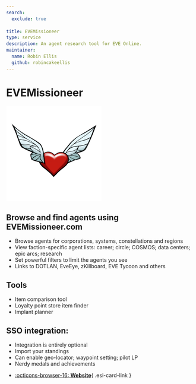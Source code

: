 ```yaml
---
search:
  exclude: true

title: EVEMissioneer
type: service
description: An agent research tool for EVE Online.
maintainer:
  name: Robin Ellis
  github: robincakeellis
---
```


# EVEMissioneer

![](icon.png)

## Browse and find agents using EVEMissioneer.com

* Browse agents for corporations, systems, constellations and regions
* View faction-specific agent lists: career; circle; COSMOS; data centers; epic arcs; research
* Set powerful filters to limit the agents you see
* Links to DOTLAN, EveEye, zKillboard, EVE Tycoon and others

## Tools

* Item comparison tool
* Loyalty point store item finder
* Implant planner

## SSO integration:

* Integration is entirely optional
* Import your standings
* Can enable geo-locator; waypoint setting; pilot LP
* Nerdy medals and achievements

<div class="grid cards" markdown>

- [:octicons-browser-16: **Website**](https://evemissioneer.com/){ .esi-card-link }

</div>
